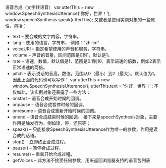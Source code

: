 语音合成（文字转语音）
var utterThis = new window.SpeechSynthesisUtterance('你好，世界！');
window.speechSynthesis.speak(utterThis);
又或者是使用实例对象的一些属性，包括：
* text – 要合成的文字内容，字符串。
* lang – 使用的语言，字符串， 例如："zh-cn" 
* voiceURI – 指定希望使用的声音和服务，字符串。
* volume – 声音的音量，区间范围是0到1，默认是1。
* rate – 语速，数值，默认值是1，范围是0.1到10，表示语速的倍数，例如2表示正常语速的两倍。
* pitch – 表示说话的音高，数值，范围从0（最小）到2（最大）。默认值为1。
因此上面的代码也可以写作：
var utterThis = new window.SpeechSynthesisUtterance();
utterThis.text = '你好，世界！';
不仅如此，该实例对象还暴露了一些方法：
* onstart – 语音合成开始时候的回调。
* onpause – 语音合成暂停时候的回调。
* onresume – 语音合成重新开始时候的回调。
* onend – 语音合成结束时候的回调。
接下来是speechSynthesis对象，主要作用是触发行为，例如读，停，还原等：
* speak() – 只能接收SpeechSynthesisUtterance作为唯一的参数，作用是读合成的话语。 
* stop() – 立即终止合成过程。 
* pause() – 暂停合成过程。 
* resume() – 重新开始合成过程。 
* getVoices – 此方法不接受任何参数，用来返回浏览器支持的语音包列表 
